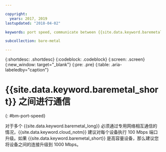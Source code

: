 ```yaml
---

copyright:
  years: 2017, 2019
lastupdated: "2018-04-02"

keywords: port speed, communicate between {{site.data.keyword.baremetal_short}}

subcollection: bare-metal

---
```


{:shortdesc: .shortdesc}
{:codeblock: .codeblock}
{:screen: .screen}
{:new_window: target="_blank"}
{:pre: .pre}
{:table: .aria-labeledby="caption"}

# {{site.data.keyword.baremetal_short}} 之间进行通信
{: #bm-port-speed}

对于多个 {{site.data.keyword.baremetal_long}} 必须通过专用网络相互通信的情况，{{site.data.keyword.cloud_notm}} 建议对每个设备执行 100 Mbps 端口升级。如果 {{site.data.keyword.baremetal_short}} 是高容量设备，那么建议您将设备之间的连接升级到 1000 Mbps。
